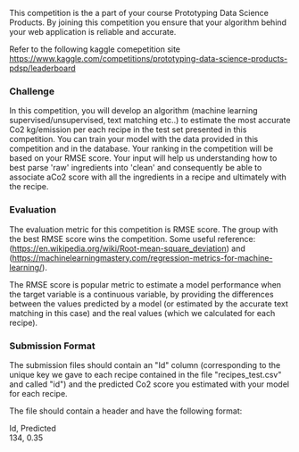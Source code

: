 This competition is the a part of your course Prototyping Data Science Products. By joining this competition you ensure that your algorithm behind your web application is reliable and accurate.  
  
Refer to the following kaggle comepetition site
https://www.kaggle.com/competitions/prototyping-data-science-products-pdsp/leaderboard

### Challenge
In this competition, you will develop an algorithm (machine learning supervised/unsupervised, text matching etc..) to estimate the most accurate Co2 kg/emission per each recipe in the test set presented in this competition. You can train your model with the data provided in this competition and in the database. Your ranking in the competition will be based on your RMSE score. Your input will help us understanding how to best parse 'raw' ingredients into 'clean' and consequently be able to associate aCo2 score with all the ingredients in a recipe and ultimately with the recipe.

### Evaluation
The evaluation metric for this competition is RMSE score. The group with the best RMSE score wins the competition. Some useful reference: (https://en.wikipedia.org/wiki/Root-mean-square_deviation) and (https://machinelearningmastery.com/regression-metrics-for-machine-learning/).
  
The RMSE score is popular metric to estimate a model performance when the target variable is a continuous variable, by providing the differences between the values predicted by a model (or estimated by the accurate text matching in this case) and the real values (which we calculated for each recipe).
  
### Submission Format
The submission files should contain an "Id" column (corresponding to the unique key we gave to each recipe contained in the file "recipes_test.csv" and called "id") and the predicted Co2 score you estimated with your model for each recipe.

The file should contain a header and have the following format:

Id, Predicted   
 134, 0.35 
